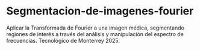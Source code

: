 # Segmentacion-de-imagenes-fourier
Aplicar la Transformada de Fourier a una imagen médica, segmentando regiones de interés a través del análisis y manipulación del espectro de frecuencias. Tecnológico de Monterrey 2025.
